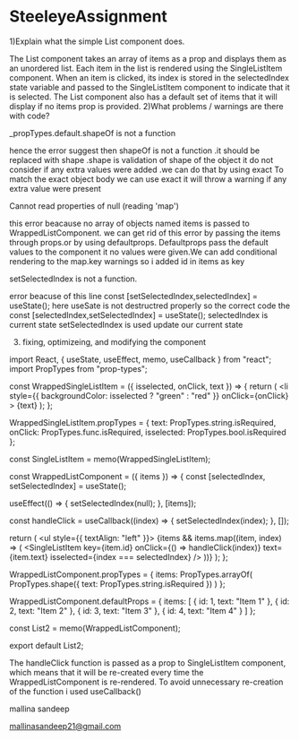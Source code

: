 # SteeleyeAssignment

1)Explain what the simple List component does.

The List component takes an array of items as a prop and displays them as an unordered list. Each item in the list is rendered using the SingleListItem component. When an item is clicked, its index is stored in the selectedIndex state variable and passed to the SingleListItem component to indicate that it is selected. The List component also has a default set of items that it will display if no items prop is provided.
2)What problems / warnings are there with code?

_propTypes.default.shapeOf is not a function

hence the error suggest then shapeOf is not a function .it should be replaced with shape .shape is validation of shape of the object it do not consider if any extra values were added .we can do that by using exact 
To match the exact  object body we can use exact it will throw a warning if any extra value were present 

Cannot read properties of null (reading 'map')

this error beacause no array of objects named items is passed to WrappedListComponent. we can get rid of this error by passing the items through props.or by using defaultprops. Defaultprops pass the default values to the component it no values were given.We can add conditional rendering to the map.key warnings so i added id in items as key  

setSelectedIndex is not a function.


error beacuse of this line const [setSelectedIndex,selectedIndex] = useState();
here useSate is not destructred properly so the correct code the 
const [selectedIndex,setSelectedIndex] = useState();
selectedIndex is current state
setSelectedIndex is used update our  current state


3) fixing, optimizeing, and modifying the component 

import React, { useState, useEffect, memo, useCallback } from "react";
import PropTypes from "prop-types";

const WrappedSingleListItem = ({ isselected, onClick, text }) => {
  return (
    <li
      style={{ backgroundColor: isselected ? "green" : "red" }}
      onClick={onClick}
    >
      {text}
    </li>
  );
};

WrappedSingleListItem.propTypes = {
  text: PropTypes.string.isRequired,
  onClick: PropTypes.func.isRequired,
  isselected: PropTypes.bool.isRequired
};

const SingleListItem = memo(WrappedSingleListItem);

const WrappedListComponent = ({ items }) => {
  const [selectedIndex, setSelectedIndex] = useState();

  useEffect(() => {
    setSelectedIndex(null);
  }, [items]);

  const handleClick = useCallback((index) => {
    setSelectedIndex(index);
  }, []);

  return (
    <ul style={{ textAlign: "left" }}>
      {items &&
        items.map((item, index) => (
          <SingleListItem
            key={item.id}
            onClick={() => handleClick(index)}
            text={item.text}
            isselected={index === selectedIndex}
          />
        ))}
    </ul>
  );
};

WrappedListComponent.propTypes = {
  items: PropTypes.arrayOf(
    PropTypes.shape({
      text: PropTypes.string.isRequired
    })
  )
};

WrappedListComponent.defaultProps = {
  items: [
    { id: 1, text: "Item 1" },
    { id: 2, text: "Item 2" },
    { id: 3, text: "Item 3" },
    { id: 4, text: "Item 4" }
  ]
};

const List2 = memo(WrappedListComponent);

export default List2;

The handleClick function is passed as a prop to SingleListItem component, which means that it will be re-created every time the WrappedListComponent is re-rendered. To avoid unnecessary re-creation of the function i used useCallback()

mallina sandeep 

mallinasandeep21@gmail.com
